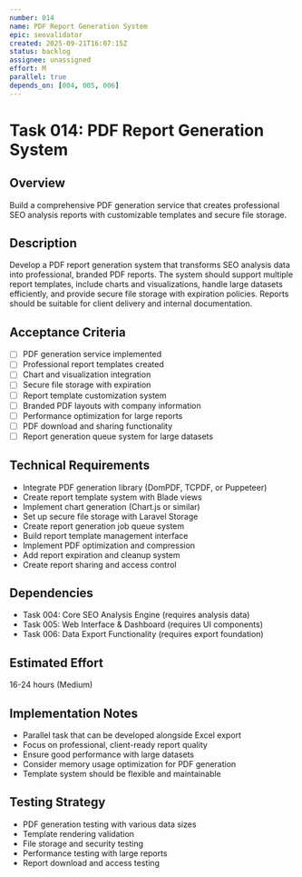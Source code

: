 ```yaml
---
number: 014
name: PDF Report Generation System
epic: seovalidator
created: 2025-09-21T16:07:15Z
status: backlog
assignee: unassigned
effort: M
parallel: true
depends_on: [004, 005, 006]
---
```


# Task 014: PDF Report Generation System

## Overview
Build a comprehensive PDF generation service that creates professional SEO analysis reports with customizable templates and secure file storage.

## Description
Develop a PDF report generation system that transforms SEO analysis data into professional, branded PDF reports. The system should support multiple report templates, include charts and visualizations, handle large datasets efficiently, and provide secure file storage with expiration policies. Reports should be suitable for client delivery and internal documentation.

## Acceptance Criteria
- [ ] PDF generation service implemented
- [ ] Professional report templates created
- [ ] Chart and visualization integration
- [ ] Secure file storage with expiration
- [ ] Report template customization system
- [ ] Branded PDF layouts with company information
- [ ] Performance optimization for large reports
- [ ] PDF download and sharing functionality
- [ ] Report generation queue system for large datasets

## Technical Requirements
- Integrate PDF generation library (DomPDF, TCPDF, or Puppeteer)
- Create report template system with Blade views
- Implement chart generation (Chart.js or similar)
- Set up secure file storage with Laravel Storage
- Create report generation job queue system
- Build report template management interface
- Implement PDF optimization and compression
- Add report expiration and cleanup system
- Create report sharing and access control

## Dependencies
- Task 004: Core SEO Analysis Engine (requires analysis data)
- Task 005: Web Interface & Dashboard (requires UI components)
- Task 006: Data Export Functionality (requires export foundation)

## Estimated Effort
16-24 hours (Medium)

## Implementation Notes
- Parallel task that can be developed alongside Excel export
- Focus on professional, client-ready report quality
- Ensure good performance with large datasets
- Consider memory usage optimization for PDF generation
- Template system should be flexible and maintainable

## Testing Strategy
- PDF generation testing with various data sizes
- Template rendering validation
- File storage and security testing
- Performance testing with large reports
- Report download and access testing